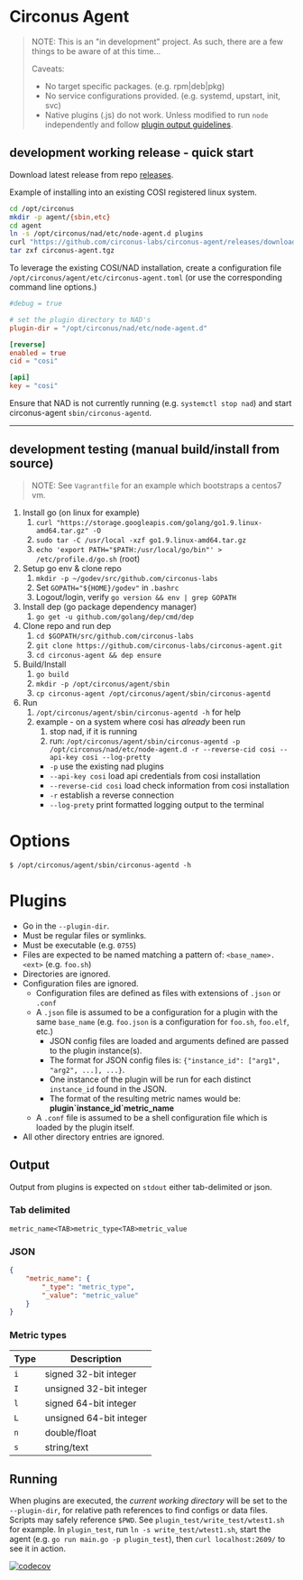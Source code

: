 # Circonus Agent

>NOTE: This is an "in development" project. As such, there are a few things to be aware of at this time...
>
> Caveats:
> * No target specific packages. (e.g. rpm|deb|pkg)
> * No service configurations provided. (e.g. systemd, upstart, init, svc)
> * Native plugins (.js) do not work. Unless modified to run `node` independently and follow [plugin output guidelines](#output).

## development working release - quick start

Download latest release from repo [releases](https://github.com/circonus-labs/circonus-agent/releases).

Example of installing into an existing COSI registered linux system.

```sh
cd /opt/circonus
mkdir -p agent/{sbin,etc}
cd agent
ln -s /opt/circonus/nad/etc/node-agent.d plugins
curl "https://github.com/circonus-labs/circonus-agent/releases/download/v0.1.2/circonus-agent_0.1.2_linux_64-bit.tar.gz" -o circonus-agent.tgz
tar zxf circonus-agent.tgz
```
To leverage the existing COSI/NAD installation, create a configuration file `/opt/circonus/agent/etc/circonus-agent.toml` (or use the corresponding command line options.)

```toml
#debug = true

# set the plugin directory to NAD's
plugin-dir = "/opt/circonus/nad/etc/node-agent.d"

[reverse]
enabled = true
cid = "cosi"

[api]
key = "cosi"
```

Ensure that NAD is not currently running (e.g. `systemctl stop nad`) and start circonus-agent `sbin/circonus-agentd`.

---

## development testing (manual build/install from source)

> NOTE: See `Vagrantfile` for an example which bootstraps a centos7 vm.

1. Install go (on linux for example)
    1. `curl "https://storage.googleapis.com/golang/go1.9.linux-amd64.tar.gz" -O`
    1. `sudo tar -C /usr/local -xzf go1.9.linux-amd64.tar.gz`
    1. `echo 'export PATH="$PATH:/usr/local/go/bin"' > /etc/profile.d/go.sh` (root)
1. Setup go env & clone repo
    1. `mkdir -p ~/godev/src/github.com/circonus-labs`
    1. Set `GOPATH="${HOME}/godev"` in `.bashrc`
    1. Logout/login, verify `go version && env | grep GOPATH`
1. Install dep (go package dependency manager)
    1. `go get -u github.com/golang/dep/cmd/dep`
1. Clone repo and run dep
    1. `cd $GOPATH/src/github.com/circonus-labs`
    1. `git clone https://github.com/circonus-labs/circonus-agent.git`
    1. `cd circonus-agent && dep ensure`
1. Build/Install
    1. `go build`
    1. `mkdir -p /opt/circonus/agent/sbin`
    1. `cp circonus-agent /opt/circonus/agent/sbin/circonus-agentd`
1. Run
    1. `/opt/circonus/agent/sbin/circonus-agentd -h` for help
    1. example - on a system where cosi has *already* been run
       1. stop nad, if it is running
       1. run: `/opt/circonus/agent/sbin/circonus-agentd -p /opt/circonus/nad/etc/node-agent.d -r --reverse-cid cosi --api-key cosi --log-pretty`
        * `-p` use the existing nad plugins
        * `--api-key cosi` load api credentials from cosi installation
        * `--reverse-cid cosi` load check information from cosi installation
        * `-r` establish a reverse connection
        * `--log-prety` print formatted logging output to the terminal

# Options

```
$ /opt/circonus/agent/sbin/circonus-agentd -h
```

# Plugins

* Go in the `--plugin-dir`.
* Must be regular files or symlinks.
* Must be executable (e.g. `0755`)
* Files are expected to be named matching a pattern of: `<base_name>.<ext>` (e.g. `foo.sh`)
* Directories are ignored.
* Configuration files are ignored.
    * Configuration files are defined as files with extensions of `.json` or `.conf`
    * A `.json` file is assumed to be a configuration for a plugin with the same `base_name` (e.g. `foo.json` is a configuration for `foo.sh`, `foo.elf`, etc.)
        * JSON config files are loaded and arguments defined are passed to the plugin instance(s).
        * The format for JSON config files is: `{"instance_id": ["arg1", "arg2", ...], ...}`.
        * One instance of the plugin will be run for each distinct `instance_id` found in the JSON.
        * The format of the resulting metric names would be: **plugin\`instance_id\`metric_name**
    * A `.conf` file is assumed to be a shell configuration file which is loaded by the plugin itself.
* All other directory entries are ignored.

## Output

Output from plugins is expected on `stdout` either tab-delimited or json.

### Tab delimited

`metric_name<TAB>metric_type<TAB>metric_value`

### JSON

```json
{
    "metric_name": {
        "_type": "metric_type",
        "_value": "metric_value"
    }
}
```

### Metric types

| Type | Description             |
| ---- | ----------------------- |
| `i`  | signed 32-bit integer   |
| `I`  | unsigned 32-bit integer |
| `l`  | signed 64-bit integer   |
| `L`  | unsigned 64-bit integer |
| `n`  | double/float            |
| `s`  | string/text             |

## Running

When plugins are executed, the _current working directory_ will be set to the `--plugin-dir`, for relative path references to find configs or data files. Scripts may safely reference `$PWD`. See `plugin_test/write_test/wtest1.sh` for example. In `plugin_test`, run `ln -s write_test/wtest1.sh`, start the agent (e.g. `go run main.go -p plugin_test`), then `curl localhost:2609/` to see it in action.

[![codecov](https://codecov.io/gh/maier/circonus-agent/branch/master/graph/badge.svg)](https://codecov.io/gh/maier/circonus-agent)
